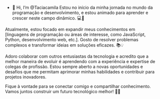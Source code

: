 - 👋 Hi, I’m @Taciacamila
Estou no início da minha jornada no mundo da programação e desenvolvimento, e estou animado para aprender e crescer neste campo dinâmico. 💻🚀

Atualmente, estou focado em expandir meus conhecimentos em [linguagens de programação ou áreas de interesse, como JavaScript, Python, desenvolvimento web, etc.]. Gosto de resolver problemas complexos e transformar ideias em soluções eficazes. 📚💡

Adoro colaborar com outros entusiastas da tecnologia e acredito que a melhor maneira de evoluir é aprendendo com a experiência e expertise de colegas de profissão. Estou sempre aberto a novas oportunidades e desafios que me permitam aprimorar minhas habilidades e contribuir para projetos inovadores.

Fique à vontade para se conectar comigo e compartilhar conhecimento. Vamos juntos construir um futuro tecnológico melhor! 🌟🤝

<!---
Taciacamila/Taciacamila is a ✨ special ✨ repository because its `README.md` (this file) appears on your GitHub profile.
You can click the Preview link to take a look at your changes.
--->

